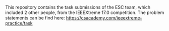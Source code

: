 This repository contains the task submissions of the ESC team, which included 2 other people, from the IEEEXtreme 17.0 competition.
The problem statements can be find here: https://csacademy.com/ieeextreme-practice/task
